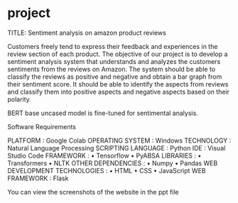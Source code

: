 # project

TITLE: Sentiment analysis on amazon product reviews

Customers freely tend to express their feedback and experiences in the review section of each product. The objective of our project is to develop a sentiment analysis system that understands and analyzes the customers sentiments from the reviews on Amazon. The system should be able to classify the reviews as positive and negative and obtain a bar graph from their sentiment score. It should be able to identify the aspects from reviews and classify them into positive aspects and negative aspects based on their polarity.

BERT base uncased model is fine-tuned for sentimental analysis.

Software Requirements

PLATFORM :	Google Colab
OPERATING SYSTEM :	Windows
TECHNOLOGY :	Natural Language Processing
SCRIPTING LANGUAGE :	Python
IDE :	Visual Studio Code
FRAMEWORK :	•	Tensorflow
            •	PyABSA
LIBRARIES :	•	Transformers
            •	NLTK
OTHER DEPENDENCIES :	•	Numpy
                      •	Pandas
WEB DEVELOPMENT TECHNOLOGIES :  •	HTML
                                •	CSS
                                •	JavaScript
WEB FRAMEWORK :	Flask

You can view the screenshots of the website in the ppt file


